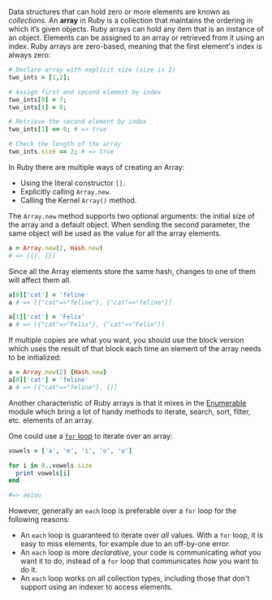 Data structures that can hold zero or more elements are known as _collections_. An **array** in Ruby is a collection that maintains the ordering in which it’s given objects. Ruby arrays can hold any item that is an instance of an object. Elements can be assigned to an array or retrieved from it using an index. Ruby arrays are zero-based, meaning that the first element's index is always zero:

```ruby
# Declare array with explicit size (size is 2)
two_ints = [1,2];

# Assign first and second element by index
two_ints[0] = 7;
two_ints[1] = 8;

# Retrieve the second element by index
two_ints[1] == 8; # => true

# Check the length of the array
two_ints.size == 2; # => true
```

In Ruby there are multiple ways of creating an Array:

- Using the literal constructor `[]`.
- Explicitly calling `Array.new`.
- Calling the Kernel `Array()` method.

The `Array.new` method supports two optional arguments: the initial size of the array and a default object. When sending the second parameter, the same object will be used as the value for all the array elements.

```ruby
a = Array.new(2, Hash.new)
# => [{}, {}]
```

Since all the Array elements store the same hash, changes to one of them will affect them all.

```ruby
a[0]['cat'] = 'feline'
a # => [{"cat"=>"feline"}, {"cat"=>"feline"}]

a[1]['cat'] = 'Felix'
a # => [{"cat"=>"Felix"}, {"cat"=>"Felix"}]
```

If multiple copies are what you want, you should use the block version which uses the result of that block each time an element of the array needs to be initialized:

```ruby
a = Array.new(2) {Hash.new}
a[0]['cat'] = 'feline'
a # => [{"cat"=>"feline"}, {}]
```

Another characteristic of Ruby arrays is that it mixes in the [Enumerable][enumerable-module] module which bring a lot of handy methods to iterate, search, sort, filter, etc. elements of an array.

One could use a [`for` loop][for-loop] to iterate over an array:

```ruby
vowels = ['a', 'e', 'i', 'o', 'u']

for i in 0..vowels.size
  print vowels[i]
end

#=> aeiou

```

However, generally an `each` loop is preferable over a `for` loop for the following reasons:

- An `each` loop is guaranteed to iterate over _all_ values. With a `for` loop, it is easy to miss elements, for example due to an off-by-one error.
- An `each` loop is more _declarative_, your code is communicating _what_ you want it to do, instead of a `for` loop that communicates _how_ you want to do it.
- An `each` loop works on all collection types, including those that don't support using an indexer to access elements.

[enumerable-module]: https://ruby-doc.org/core-2.7.1/Enumerable.html
[for-loop]: https://launchschool.com/books/ruby/read/loops_iterators#forloops
